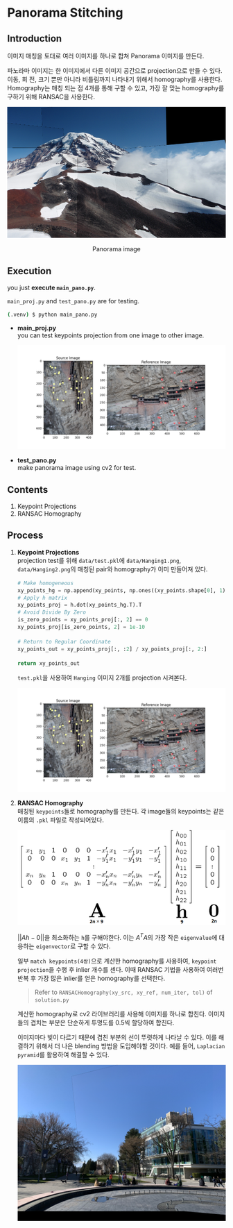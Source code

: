 # Panorama Stitching
## Introduction
이미지 매칭을 토대로 여러 이미지를 하나로 합쳐 Panorama 이미지를 만든다.

파노라마 이미지는 한 이미지에서 다른 이미지 공간으로 projection으로 만들 수 있다. 이동, 회 전, 크기 뿐만 아니라 비틀림까지 나타내기 위해서 homography를 사용한다. Homography는 매칭 되는 점 4개를 통해 구할 수 있고, 가장 잘 맞는 homography를 구하기 위해 RANSAC을 사용한다.


<p align="center">
    <img src="./result_images/Rainier_pano.png?raw=true"/>
</p>
<p align="center">Panorama image</p>

## Execution

you just **execute `main_pano.py`**.

`main_proj.py` and `test_pano.py` are for testing.

```sh
(.venv) $ python main_pano.py
```

- **main_proj.py**  
    you can test keypoints projection from one image to other image.
    <p align="center">
        <img src="./result_images/keypoint_projection.png?raw=true"/>
    </p>
- **test_pano.py**  
    make panorama image using cv2 for test.

## Contents
1. Keypoint Projections
2. RANSAC Homography

## Process

1. **Keypoint Projections**  
    projection test를 위해 `data/test.pkl`에 `data/Hanging1.png`, `data/Hanging2.png`의 매칭된 pair와 homography가 이미 만들어져 있다.
    
    ```python
    # Make homogeneous
    xy_points_hg = np.append(xy_points, np.ones((xy_points.shape[0], 1)), axis=1)
    # Apply h matrix
    xy_points_proj = h.dot(xy_points_hg.T).T
    # Avoid Divide By Zero
    is_zero_points = xy_points_proj[:, 2] == 0
    xy_points_proj[is_zero_points, 2] = 1e-10

    # Return to Regular Coordinate
    xy_points_out = xy_points_proj[:, :2] / xy_points_proj[:, 2:]

    return xy_points_out
    ```
    
    `test.pkl`을 사용하여 `Hanging` 이미지 2개를 projection 시켜본다.
    <p align="center">
        <img src="./result_images/keypoint_projection.png?raw=true"/>
    </p>
2. **RANSAC Homography**  
    매칭된 `keypoints`들로 homography를 만든다. 각 image들의 keypoints는 같은 이름의 `.pkl` 파일로 작성되어있다.

    <p align="center">
        <img src="./Lab Description and Report/homography.png?raw=true"/>
    </p>

    $||Ah - 0||$을 최소화하는 `h`를 구해야한다. 이는 $A^TA$의 가장 작은 `eigenvalue`에 대응하는 `eigenvector`로 구할 수 있다.

    일부 `match keypoints(4쌍)`으로 계산한 homography를 사용하여, `keypoint projection`을 수행 후 inlier 개수를 센다. 이때 RANSAC 기법을 사용하여 여러번 반복 후 가장 많은 inlier를 얻은 homography를 선택한다.

    > Refer to `RANSACHomography(xy_src, xy_ref, num_iter, tol)` of `solution.py`

    계산한 homography로 cv2 라이브러리를 사용해 이미지를 하나로 합친다. 이미지들의 겹치는 부분은 단순하게 투명도를 0.5씩 할당하여 합친다.

    이미지마다 빛이 다르기 때문에 겹친 부분의 선이 뚜렷하게 나타날 수 있다. 이를 해결하기 위해서 더 나은 blending 방법을 도입해야할 것이다. 예를 들어, `Laplacian pyramid`를 활용하여 해결할 수 있다.

    <p align="center">
        <img src="./result_images/Foundation_pano.png?raw=true"/>
    </p>